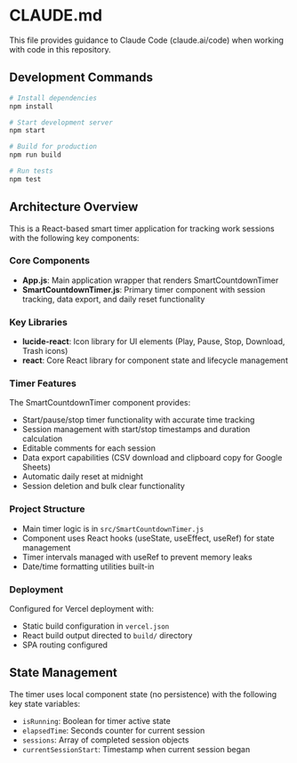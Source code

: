 # CLAUDE.md

This file provides guidance to Claude Code (claude.ai/code) when working with code in this repository.

## Development Commands

```bash
# Install dependencies
npm install

# Start development server
npm start

# Build for production
npm run build

# Run tests
npm test
```

## Architecture Overview

This is a React-based smart timer application for tracking work sessions with the following key components:

### Core Components
- **App.js**: Main application wrapper that renders SmartCountdownTimer
- **SmartCountdownTimer.js**: Primary timer component with session tracking, data export, and daily reset functionality

### Key Libraries
- **lucide-react**: Icon library for UI elements (Play, Pause, Stop, Download, Trash icons)
- **react**: Core React library for component state and lifecycle management

### Timer Features
The SmartCountdownTimer component provides:
- Start/pause/stop timer functionality with accurate time tracking
- Session management with start/stop timestamps and duration calculation
- Editable comments for each session
- Data export capabilities (CSV download and clipboard copy for Google Sheets)
- Automatic daily reset at midnight
- Session deletion and bulk clear functionality

### Project Structure
- Main timer logic is in `src/SmartCountdownTimer.js`
- Component uses React hooks (useState, useEffect, useRef) for state management
- Timer intervals managed with useRef to prevent memory leaks
- Date/time formatting utilities built-in

### Deployment
Configured for Vercel deployment with:
- Static build configuration in `vercel.json`
- React build output directed to `build/` directory
- SPA routing configured

## State Management
The timer uses local component state (no persistence) with the following key state variables:
- `isRunning`: Boolean for timer active state
- `elapsedTime`: Seconds counter for current session
- `sessions`: Array of completed session objects
- `currentSessionStart`: Timestamp when current session began